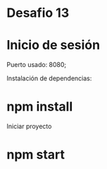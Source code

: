 # Desafio 13
# Inicio de sesión
Puerto usado: 8080;

Instalación de dependencias:
# npm install

Iniciar proyecto
# npm start

